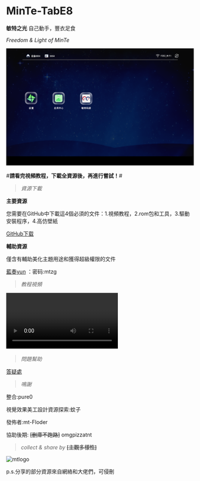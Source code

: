 # MinTe-TabE8

**敏特之光** 自己動手，豐衣足食

*Freedom &amp; Light of MinTe*

![效果預覽](https://github.com/MTfloder/MinTe-TabE8/blob/main/%E6%95%8F%E7%89%B9%E6%A1%8C%E9%9D%A27.0_%E6%97%A0%E5%AF%BC%E8%88%AA.png)

#**請看完視頻教程，下載全資源後，再進行嘗試！**#

> *資源下載*

**主要資源**

您需要在GitHub中下載這4個必須的文件：1.視頻教程，2.rom包和工具，3.驅動安裝程序，4.高仿壁紙

[GitHub下载](https://github.com/MTfloder/MinTe-TabE8/releases)

**輔助資源**

僅含有輔助美化主題用途和獲得超級權限的文件

[藍奏yun](https://wws.lanzoui.com/b026il7uf) ：密码:mtzg

> *教程視頻*

![在線教程](https://github.com/MTfloder/MinTe-TabE8/releases/download/rush.lenovo.tabe8.video_v1-stable/rush_lenovo_tabe8_video_720P.mp4)

> *問題幫助*

[答疑處](https://github.com/MTfloder/MinTe-TabE8/issues)

> *鳴謝*

整合:pure0

視覺效果美工設計資源探索:蚊子

發佈者:mt-Floder

協助後期: ~~[删庫不跑路]~~ omgpizzatnt

> *collect &amp; share by* **~~[主觀多樣性]~~**

![mtlogo](https://github.com/MTfloder/DimensionNoQuit/blob/main/181ef1e6899666bd.png)

p.s.分享的部分資源來自網絡和大佬們，可侵刪

